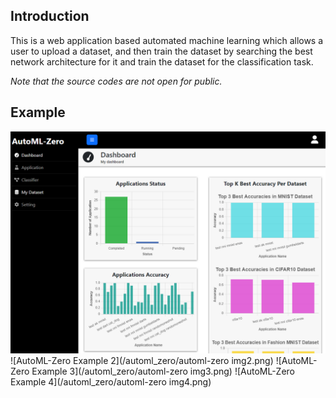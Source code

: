 ## Introduction
This is a web application based automated machine learning which allows a user to upload a dataset, and then train the dataset by searching the best network architecture for it and train the dataset for the classification task.

*Note that the source codes are not open for public.*

## Example
![AutoML-Zero Example 1](/automl_zero/automl-zero_img1.png)
![AutoML-Zero Example 2](/automl_zero/automl-zero img2.png)
![AutoML-Zero Example 3](/automl_zero/automl-zero img3.png)
![AutoML-Zero Example 4](/automl_zero/automl-zero img4.png)


